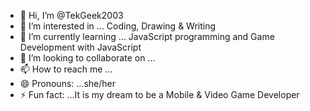 - 👋 Hi, I’m @TekGeek2003
- 👀 I’m interested in ... Coding, Drawing & Writing
- 🌱 I’m currently learning ... JavaScript programming and Game Development with JavaScript
- 💞️ I’m looking to collaborate on ...
- 📫 How to reach me ...
- 😄 Pronouns: ...she/her
- ⚡ Fun fact: ...It is my dream to be a Mobile & Video Game Developer

<!---
TekGeek2003/TekGeek2003 is a ✨ special ✨ repository because its `README.md` (this file) appears on your GitHub profile.
You can click the Preview link to take a look at your changes.
--->
